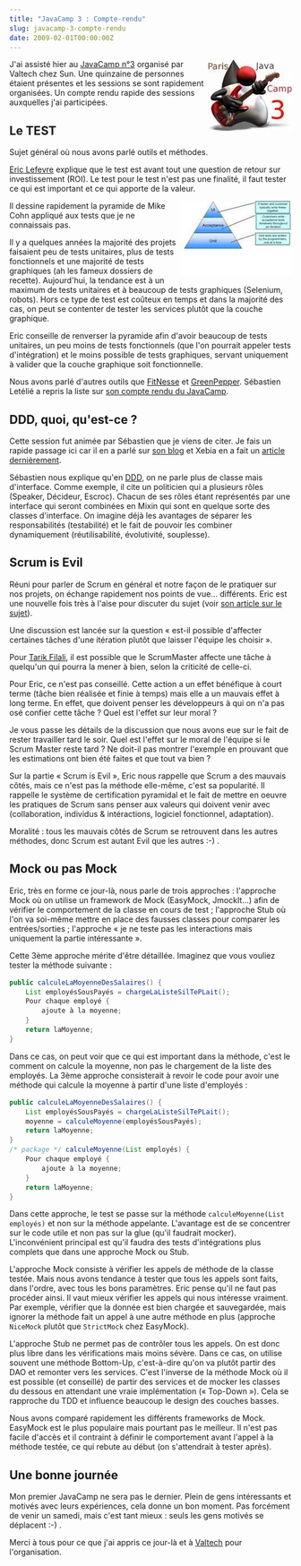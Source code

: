 ```yaml
--- 
title: "JavaCamp 3 : Compte-rendu"
slug: javacamp-3-compte-rendu
date: 2009-02-01T00:00:00Z
---
```


<img src="/assets/images/posts/2009/02/parisjavacamp3.jpg" style="float:right"/>

J'ai assisté hier au [JavaCamp n°3](http://barcamp.org/JavaCampParis3) organisé par Valtech chez Sun. Une quinzaine de personnes étaient présentes et les sessions se sont rapidement organisées. Un compte rendu rapide des sessions auxquelles j'ai participées.

## Le TEST

Sujet général où nous avons parlé outils et méthodes.

[Eric Lefevre](http://ericlefevre.net/wordpress/) explique que le test est avant tout une question de retour sur investissement (ROI). Le test pour le test n'est pas une finalité, il faut tester ce qui est important et ce qui apporte de la valeur.

<img src="/assets/images/posts/2009/02/cohn.jpg" style="float:right"/>

Il dessine rapidement la pyramide de Mike Cohn appliqué aux tests que je ne connaissais pas.

Il y a quelques années la majorité des projets faisaient peu de tests unitaires, plus de tests fonctionnels et une majorité de tests graphiques (ah les fameux dossiers de recette). Aujourd'hui, la tendance est à un maximum de tests unitaires et à beaucoup de tests graphiques (Selenium, robots). Hors ce type de test est coûteux en temps et dans la majorité des cas, on peut se contenter de tester les services plutôt que la couche graphique.

Eric conseille de renverser la pyramide afin d'avoir beaucoup de tests unitaires, un peu moins de tests fonctionnels (que l'on pourrait appeler tests d'intégration) et le moins possible de tests graphiques, servant uniquement à valider que la couche graphique soit fonctionnelle.

Nous avons parlé d'autres outils que [FitNesse](http://fitnesse.org/) et [GreenPepper](http://www.greenpeppersoftware.com). Sébastien Letélié a repris la liste sur [son compte rendu du JavaCamp](http://www.itaware.eu/2009/01/31/javacamp-iii-tdd-et-ddd/).

## DDD, quoi, qu'est-ce ?

Cette session fut animée par Sébastien que je viens de citer. Je fais un rapide passage ici car il en a parlé sur [son blog](http://www.itaware.eu/2008/08/24/programmation-orientee-composite/) et Xebia en a fait un [article dernièrement](http://blog.xebia.fr/2009/01/28/ddd-la-conception-qui-lie-le-fonctionnel-et-le-code/).

Sébastien nous explique qu'en [DDD](http://en.wikipedia.org/wiki/Domain-driven_design), on ne parle plus de classe mais d'interface. Comme exemple, il cite un politicien qui a plusieurs rôles (Speaker, Décideur, Escroc). Chacun de ses rôles étant représentés par une interface qui seront combinées en Mixin qui sont en quelque sorte des classes d'interface. On imagine déjà les avantages de séparer les responsabilités (testabilité) et le fait de pouvoir les combiner dynamiquement (réutilisabilité, évolutivité, souplesse).

## Scrum is Evil

Réuni pour parler de Scrum en général et notre façon de le pratiquer sur nos projets, on échange rapidement nos points de vue... différents. Eric est une nouvelle fois très à l'aise pour discuter du sujet (voir [son article sur le sujet](http://ericlefevre.net/wordpress/2008/10/07/scrum-is-evil/)).

Une discussion est lancée sur la question « est-il possible d'affecter certaines tâches d'une itération plutôt que laisser l'équipe les choisir ».

Pour [Tarik Filali](http://www.insideit.fr), il est possible que le ScrumMaster affecte une tâche à quelqu'un qui pourra la mener à bien, selon la criticité de celle-ci.

Pour Eric, ce n'est pas conseillé. Cette action a un effet bénéfique à court terme (tâche bien réalisée et finie à temps) mais elle a un mauvais effet à long terme. En effet, que doivent penser les développeurs à qui on n'a pas osé confier cette tâche ? Quel est l'effet sur leur moral ?

Je vous passe les détails de la discussion que nous avons eue sur le fait de rester travailler tard le soir. Quel est l'effet sur le moral de l'équipe si le Scrum Master reste tard ? Ne doit-il pas montrer l'exemple en prouvant que les estimations ont bien été faites et que tout va bien ?

Sur la partie « Scrum is Evil », Eric nous rappelle que Scrum a des mauvais côtés, mais ce n'est pas la méthode elle-même, c'est sa popularité. Il rappelle le système de certification pyramidal et le fait de mettre en oeuvre les pratiques de Scrum sans penser aux valeurs qui doivent venir avec (collaboration, individus & intéractions, logiciel fonctionnel, adaptation).

Moralité : tous les mauvais côtés de Scrum se retrouvent dans les autres méthodes, donc Scrum est autant Evil que les autres :-) .

## Mock ou pas Mock

Eric, très en forme ce jour-là, nous parle de trois approches :
l'approche Mock où on utilise un framework de Mock (EasyMock, JmockIt...) afin de vérifier le comportement de la classe en cours de test ;
l'approche Stub où l'on va soi-même mettre en place des fausses classes pour comparer les entrées/sorties ;
l'approche « je ne teste pas les interactions mais uniquement la partie intéressante ».

Cette 3ème approche mérite d'être détaillée.
Imaginez que vous vouliez tester la méthode suivante :

``` java
public calculeLaMoyenneDesSalaires() {
    List employésSousPayés = chargeLaListeSilTePLait();
    Pour chaque employé {
        ajoute à la moyenne;
    }
    return laMoyenne;
}
``` 

Dans ce cas, on peut voir que ce qui est important dans la méthode, c'est le comment on calcule la moyenne, non pas le chargement de la liste des employés. La 3ème approche consisterait à revoir le code pour avoir une méthode qui calcule la moyenne à partir d'une liste d'employés :

``` java
public calculeLaMoyenneDesSalaires() {
    List employésSousPayés = chargeLaListeSilTePLait();
    moyenne = calculeMoyenne(employésSousPayés);
    return laMoyenne;
}
/* package */ calculeMoyenne(List employés) {
    Pour chaque employé {
        ajoute à la moyenne;
    }
    return laMoyenne;
}
```

Dans cette approche, le test se passe sur la méthode `calculeMoyenne(List employés)` et non sur la méthode appelante. L'avantage est de se concentrer sur le code utile et non pas sur la glue (qu'il faudrait mocker). L'inconvénient principal est qu'il faudra des tests d'intégrations plus complets que dans une approche Mock ou Stub.

L'approche Mock consiste à vérifier les appels de méthode de la classe testée. Mais nous avons tendance à tester que tous les appels sont faits, dans l'ordre, avec tous les bons paramètres. Eric pense qu'il ne faut pas procéder ainsi. Il vaut mieux vérifier les appels qui nous intéresse vraiment. Par exemple, vérifier que la donnée est bien chargée et sauvegardée, mais ignorer la méthode fait un appel à une autre méthode en plus (approche `NiceMock` plutôt que `StrictMock` chez EasyMock).

L'approche Stub ne permet pas de contrôler tous les appels. On est donc plus libre dans les vérifications mais moins sévère. Dans ce cas, on utilise souvent une méthode Bottom-Up, c'est-à-dire qu'on va plutôt partir des DAO et remonter vers les services. C'est l'inverse de la méthode Mock où il est possible (et conseillé) de partir des services et de mocker les classes du dessous en attendant une vraie implémentation (« Top-Down »). Cela se rapproche du TDD et influence beaucoup le design des couches basses.

Nous avons comparé rapidement les différents frameworks de Mock. EasyMock est le plus populaire mais pourtant pas le meilleur. Il n'est pas facile d'accès et il contraint à définir le comportement avant l'appel à la méthode testée, ce qui rebute au début (on s'attendrait à tester après).

## Une bonne journée

Mon premier JavaCamp ne sera pas le dernier. Plein de gens intéressants et motivés avec leurs expériences, cela donne un bon moment. Pas forcément de venir un samedi, mais c'est tant mieux : seuls les gens motivés se déplacent :-) .

Merci à tous pour ce que j'ai appris ce jour-là et à [Valtech](http://valtech.fr) pour l'organisation.
